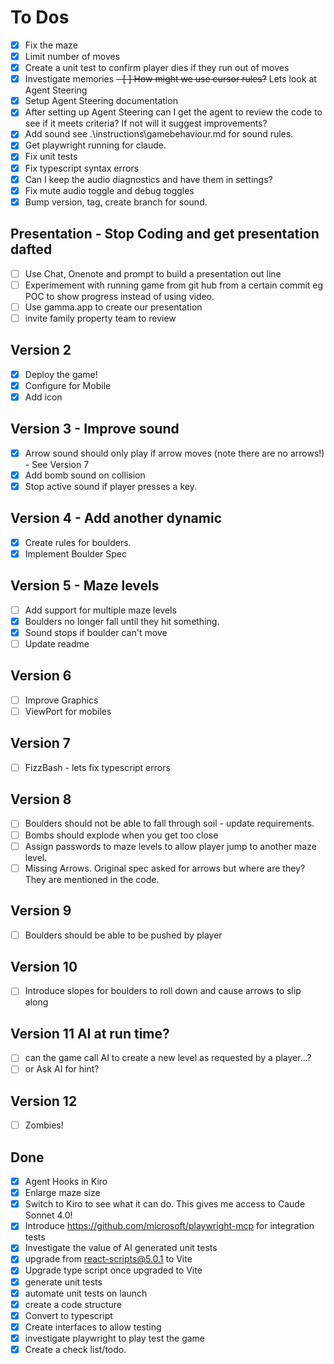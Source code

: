 # To Dos

- [X] Fix the maze
- [x] Limit number of moves
- [x] Create a unit test to confirm player dies if they run out of moves
- [x] Investigate memories
~~- [ ] How might we use cursor rules?~~ Lets look at Agent Steering
- [x] Setup Agent Steering documentation
- [x] After setting up Agent Steering can I get the agent to review the code to see if it meets criteria? If not will it suggest improvements?
- [x] Add sound see .\instructions\gamebehaviour.md for sound rules.
- [x] Get playwright running for claude.
- [x] Fix unit tests
- [x] Fix typescript syntax errors
- [x] Can I keep the audio diagnostics and have them in settings?
- [x] Fix mute audio toggle and debug toggles
- [x] Bump version, tag, create branch for sound.

## Presentation - Stop Coding and get presentation dafted

- [ ] Use Chat, Onenote and prompt to build a presentation out line
- [ ] Experimement with running game from git hub from a certain commit eg POC to show progress instead of using video.
- [ ] Use gamma.app to create our presentation
- [ ] invite family property team to review

## Version 2

- [x] Deploy the game!
- [x] Configure for Mobile
- [x] Add icon

## Version 3 - Improve sound

- [x] Arrow sound should only play if arrow moves (note there are no arrows!) - See Version 7
- [x] Add bomb sound on collision
- [x] Stop active sound if player presses a key.
  
## Version 4 - Add another dynamic

- [x] Create rules for boulders.
- [x] Implement Boulder Spec

## Version 5 - Maze levels

- [ ] Add support for multiple maze levels
- [x] Boulders no longer fall until they hit something.
- [x] Sound stops if boulder can't move
- [ ] Update readme

## Version 6

- [ ] Improve Graphics
- [ ] ViewPort for mobiles

## Version 7

- [ ] FizzBash - lets fix typescript errors

## Version 8

- [ ] Boulders should not be able to fall through soil - update requirements.
- [ ] Bombs should explode when you get too close
- [ ] Assign passwords to maze levels to allow player jump to another maze level.
- [ ] Missing Arrows. Original spec asked for arrows but where are they? They are mentioned in the code.

## Version 9

- [ ] Boulders should be able to be pushed by player

## Version 10

- [ ] Introduce slopes for boulders to roll down and cause arrows to slip along

## Version 11 AI at run time?

- [ ] can the game call AI to create a new level as requested by a player...?
- [ ] or Ask AI for hint?

## Version 12

- [ ] Zombies!

## Done

- [x] Agent Hooks in Kiro
- [x] Enlarge maze size
- [x] Switch to Kiro to see what it can do. This gives me access to Caude Sonnet 4.0!
- [x] Introduce https://github.com/microsoft/playwright-mcp for integration tests
- [x] Investigate the value of AI generated unit tests
- [x] upgrade from react-scripts@5.0.1 to Vite
- [x] Upgrade type script once upgraded to Vite
- [x] generate unit tests
- [x] automate unit tests on launch
- [x] create a code structure
- [x] Convert to typescript
- [x] Create interfaces to allow testing
- [x] investigate playwright to play test the game
- [x] Create a check list/todo.
